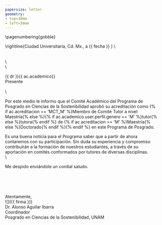 ```yaml
---
papersize: letter
geometry:
- top=30mm
- left=30mm
---
```

\pagenumbering{gobble}

\rightline{Ciudad Universitaria, Cd. Mx., a {{ fecha }} }
\ 
\
\
\
\ 
\
\

{{ dr }}{{ ac.academico}}
\
Presente
\
\
\

Por este medio le informo que el Comité Académico del Programa de
Posgrado en Ciencias de la Sostenibilidad aprobó su acreditación como
{% if ac.acreditacion == 'MCT_M' %}Miembro de Comité Tutor a nivel Maestría{% else %}{% if ac.academico.user.perfil.genero == 'M' %}tutor{% else %}tutora{% endif %} de {% if ac.acreditacion == 'M' %}Maestría{% else %}Doctorado{% endif %}{% endif %} en este Programa de Posgrado.

Es una buena noticia para el Programa saber que a partir de ahora
contaremos con su participación. Sin duda su experiencia y compromiso
contribuirán a la formación de nuestros estudiantes, a través de su
aportación en comités conformados por tutores de diversas disciplinas.
\
\

Me despido enviándole un cordial saludo.

\
\
\
\
Atentamente,
\
![]({{ firma }})
\
Dr. Alonso Aguilar Ibarra\
Coordinador
\
Posgrado en Ciencias de la Sostenibilidad, UNAM
